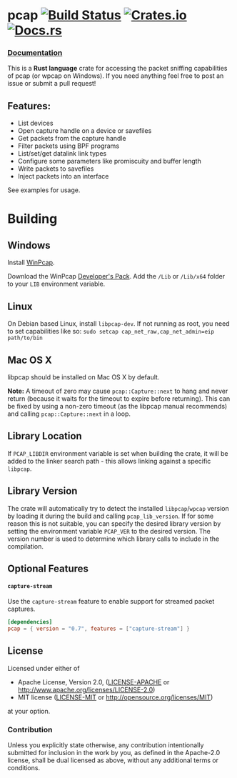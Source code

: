 # pcap [![Build Status](https://travis-ci.com/Wojtek242/pcap.svg?branch=master)](https://travis-ci.com/Wojtek242/pcap) [![Crates.io](https://img.shields.io/crates/v/pcap.svg)](https://crates.io/crates/pcap) [![Docs.rs](https://docs.rs/pcap/badge.svg)](https://docs.rs/pcap) #

### [Documentation](https://docs.rs/pcap)

This is a **Rust language** crate for accessing the packet sniffing capabilities of pcap (or wpcap on Windows).
If you need anything feel free to post an issue or submit a pull request!

## Features:

* List devices
* Open capture handle on a device or savefiles
* Get packets from the capture handle
* Filter packets using BPF programs
* List/set/get datalink link types
* Configure some parameters like promiscuity and buffer length
* Write packets to savefiles
* Inject packets into an interface

See examples for usage.

# Building

## Windows

Install [WinPcap](http://www.winpcap.org/install/default.htm).

Download the WinPcap [Developer's Pack](https://www.winpcap.org/devel.htm). Add the `/Lib` or `/Lib/x64` folder to your `LIB` environment variable.

## Linux

On Debian based Linux, install `libpcap-dev`. If not running as root, you need to set capabilities like so: ```sudo setcap cap_net_raw,cap_net_admin=eip path/to/bin```

## Mac OS X

libpcap should be installed on Mac OS X by default.

**Note:** A timeout of zero may cause ```pcap::Capture::next``` to hang and never return (because it waits for the timeout to expire before returning). This can be fixed by using a non-zero timeout (as the libpcap manual recommends) and calling ```pcap::Capture::next``` in a loop.

## Library Location

If `PCAP_LIBDIR` environment variable is set when building the crate, it will be added to the linker search path - this allows linking against a specific `libpcap`.

## Library Version

The crate will automatically try to detect the installed `libpcap`/`wpcap` version by loading it during the build and calling `pcap_lib_version`. If for some reason this is not suitable, you can specify the desired library version by setting the environment variable `PCAP_VER` to the desired version. The version number is used to determine which library calls to include in the compilation.

## Optional Features

#### `capture-stream`

Use the `capture-stream` feature to enable support for streamed packet captures.

```toml
[dependencies]
pcap = { version = "0.7", features = ["capture-stream"] }
```

## License

Licensed under either of

 * Apache License, Version 2.0, ([LICENSE-APACHE](LICENSE-APACHE) or http://www.apache.org/licenses/LICENSE-2.0)
 * MIT license ([LICENSE-MIT](LICENSE-MIT) or http://opensource.org/licenses/MIT)

at your option.

### Contribution

Unless you explicitly state otherwise, any contribution intentionally
submitted for inclusion in the work by you, as defined in the Apache-2.0
license, shall be dual licensed as above, without any additional terms or
conditions.

